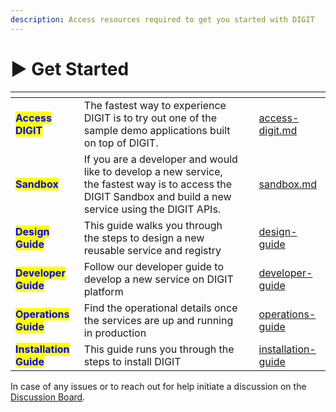 ```yaml
---
description: Access resources required to get you started with DIGIT
---
```


# ▶ Get Started

<table data-view="cards"><thead><tr><th></th><th></th><th></th><th data-hidden data-card-target data-type="content-ref"></th></tr></thead><tbody><tr><td><mark style="color:blue;"><strong>Access DIGIT</strong></mark></td><td>The fastest way to experience DIGIT is to try out one of the sample demo applications built on top of DIGIT. </td><td></td><td><a href="access-digit.md">access-digit.md</a></td></tr><tr><td><mark style="color:blue;"><strong>Sandbox</strong></mark></td><td>If you are a developer and would like to develop a new service, the fastest way is to access the DIGIT Sandbox and build a new service using the DIGIT APIs. </td><td></td><td><a href="sandbox.md">sandbox.md</a></td></tr><tr><td><mark style="color:blue;"><strong>Design Guide</strong></mark></td><td>This guide walks you through the steps to design a new reusable service and registry</td><td> </td><td><a href="../guides/design-guide/">design-guide</a></td></tr><tr><td><mark style="color:blue;"><strong>Developer Guide</strong></mark></td><td>Follow our developer guide to develop a new service on DIGIT platform</td><td></td><td><a href="../guides/developer-guide/">developer-guide</a></td></tr><tr><td><mark style="color:blue;"><strong>Operations Guide</strong></mark></td><td>Find the operational details once the services are up and running in production</td><td></td><td><a href="../guides/operations-guide/">operations-guide</a></td></tr><tr><td><mark style="color:blue;"><strong>Installation Guide</strong></mark></td><td>This guide runs you through the steps to install DIGIT </td><td></td><td><a href="../guides/installation-guide/">installation-guide</a></td></tr></tbody></table>

In case of any issues or to reach out for help initiate a discussion on the [Discussion Board](https://github.com/egovernments/Digit-Core/discussions).&#x20;


